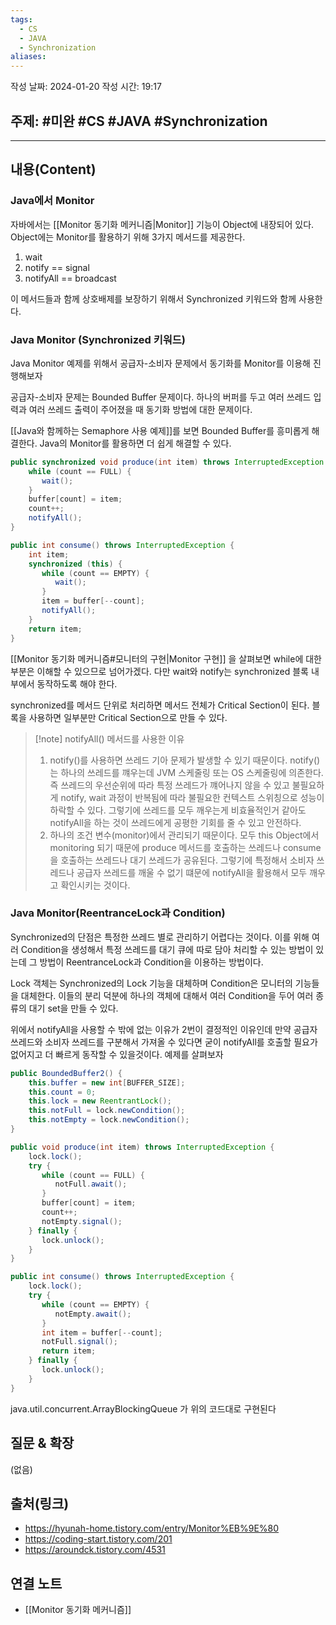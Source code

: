 ```yaml
---
tags:
  - CS
  - JAVA
  - Synchronization
aliases:
---
```

작성 날짜: 2024-01-20
작성 시간: 19:17

## 주제: #미완 #CS #JAVA #Synchronization 

----
## 내용(Content)
### Java에서 Monitor
자바에서는 [[Monitor 동기화 메커니즘|Monitor]] 기능이 Object에 내장되어 있다. Object에는 Monitor를 활용하기 위해 3가지 메서드를 제공한다.

1. wait
2. notify == signal
3. notifyAll == broadcast

이 메서드들과 함께 상호배제를 보장하기 위해서 Synchronized 키워드와 함께 사용한다.

### Java Monitor (Synchronized 키워드)
Java Monitor 예제를 위해서 공급자-소비자 문제에서 동기화를 Monitor를 이용해 진행해보자

공급자-소비자 문제는 Bounded Buffer 문제이다. 하나의 버퍼를 두고 여러 쓰레드 입력과 여러 쓰레드 출력이 주어졌을 때 동기화 방법에 대한 문제이다.

[[Java와 함께하는 Semaphore 사용 예제]]를 보면 Bounded Buffer를 흥미롭게 해결한다. Java의 Monitor를 활용하면 더 쉽게 해결할 수 있다.


```java
public synchronized void produce(int item) throws InterruptedException {  
    while (count == FULL) {  
       wait();  
    }  
    buffer[count] = item;  
    count++;  
    notifyAll();  
}
```

```java
public int consume() throws InterruptedException {  
    int item;  
    synchronized (this) {  
       while (count == EMPTY) {  
          wait();  
       }  
       item = buffer[--count];  
       notifyAll();  
    }  
    return item;  
}
```

[[Monitor 동기화 메커니즘#모니터의 구현|Monitor 구현]] 을 살펴보면 while에 대한 부분은 이해할 수 있으므로 넘어가겠다. 다만 wait와 notify는 synchronized 블록 내부에서 동작하도록 해야 한다.

synchronized를 메서드 단위로 처리하면 메서드 전체가 Critical Section이 된다. 블록을 사용하면 일부분만 Critical Section으로 만들 수 있다.


>[!note] notifyAll() 메서드를 사용한 이유
> 1. notify()를 사용하면 쓰레드 기아 문제가 발생할 수 있기 때문이다. notify()는 하나의 쓰레드를 꺠우는데 JVM 스케줄링 또는 OS 스케줄링에 의존한다. 즉 쓰레드의 우선순위에 따라 특정 쓰레드가 꺠어나지 않을 수 있고 불필요하게 notify, wait 과정이 반복됨에 따라 불필요한 컨텍스트 스위칭으로 성능이 하락할 수 있다. 그렇기에 쓰레드를 모두 깨우는게 비효율적인거 같아도 notifyAll을 하는 것이 쓰레드에게 공평한 기회를 줄 수 있고 안전하다.
> 2. 하나의 조건 변수(monitor)에서 관리되기 때문이다. 모두 this Object에서 monitoring 되기 때문에 produce 메서드를 호출하는 쓰레드나 consume을 호출하는 쓰레드나 대기 쓰레드가 공유된다. 그렇기에 특정해서 소비자 쓰레드나 공급자 쓰레드를 깨울 수 없기 떄문에 notifyAll을 활용해서 모두 깨우고 확인시키는 것이다.

### Java Monitor(ReentranceLock과 Condition)
Synchronized의 단점은 특정한 쓰레드 별로 관리하기 어렵다는 것이다. 이를 위해 여러 Condition을 생성해서 특정 쓰레드를 대기 큐에 따로 담아 처리할 수 있는 방법이 있는데 그 방법이 ReentranceLock과 Condition을 이용하는 방법이다.

Lock 객체는 Synchronized의 Lock 기능을 대체하며 Condition은 모니터의 기능들을 대체한다. 이들의 분리 덕분에 하나의 객체에 대해서 여러 Condition을 두어  여러 종류의 대기 set을 만들 수 있다.

위에서 notifyAll을 사용할 수 밖에 없는 이유가 2번이 결정적인 이유인데 만약 공급자 쓰레드와 소비자 쓰레드를 구분해서 가져올 수 있다면 굳이 notifyAll를 호출할 필요가 없어지고 더 빠르게 동작할 수 있을것이다. 예제를 살펴보자

```java
public BoundedBuffer2() {  
    this.buffer = new int[BUFFER_SIZE];  
    this.count = 0;  
    this.lock = new ReentrantLock();  
    this.notFull = lock.newCondition();  
    this.notEmpty = lock.newCondition();  
}
```

```java
public void produce(int item) throws InterruptedException {  
    lock.lock();  
    try {  
       while (count == FULL) {  
          notFull.await();  
       }  
       buffer[count] = item;  
       count++;  
       notEmpty.signal();  
    } finally {  
       lock.unlock();  
    }  
}
```

```java
public int consume() throws InterruptedException {  
    lock.lock();  
    try {  
       while (count == EMPTY) {  
          notEmpty.await();  
       }  
       int item = buffer[--count];  
       notFull.signal();  
       return item;  
    } finally {  
       lock.unlock();  
    }  
}
```

 java.util.concurrent.ArrayBlockingQueue 가 위의 코드대로 구현된다
## 질문 & 확장

(없음)

## 출처(링크)
- https://hyunah-home.tistory.com/entry/Monitor%EB%9E%80
- https://coding-start.tistory.com/201
- https://aroundck.tistory.com/4531
## 연결 노트
- [[Monitor 동기화 메커니즘]]









